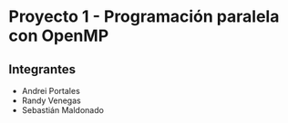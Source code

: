 # Proyecto 1 - Programación paralela con OpenMP
## Integrantes
- Andrei Portales
- Randy Venegas
- Sebastián Maldonado